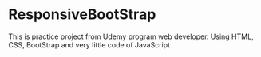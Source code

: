 # ResponsiveBootStrap
This is practice project from Udemy program web developer.
Using HTML, CSS, BootStrap and very little code of JavaScript
